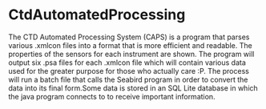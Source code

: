 CtdAutomatedProcessing
======================

The CTD Automated Processing System (CAPS) is a program that parses various .xmlcon files into a format that is more efficient and readable. 
The properties of the sensors for each instrument are shown. The program will output six .psa files for each .xmlcon file which will contain 
various data used for the greater purpose for those who actually care :P. The process will run a batch file that calls the Seabird program 
in order to convert the data into its final form.Some data is stored in an SQL Lite database in which the java program connects to to receive 
important information.